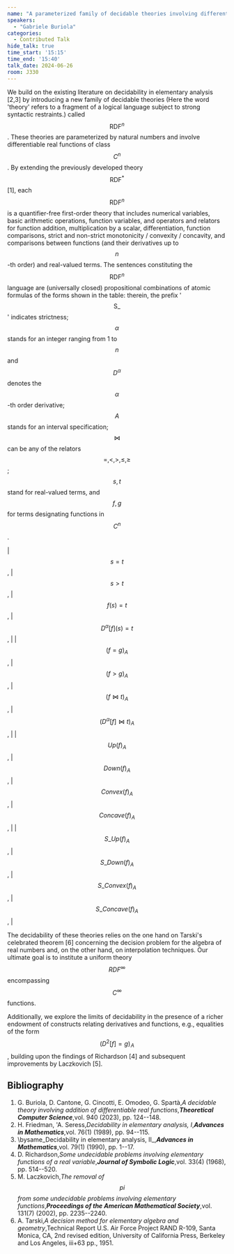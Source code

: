 ```yaml
---
name: "A parameterized family of decidable theories involving differentiable functions"
speakers:
  - "Gabriele Buriola"
categories:
  - Contributed Talk
hide_talk: true
time_start: '15:15'
time_end: '15:40'
talk_date: 2024-06-26
room: J330
---
```





















 We build on the existing literature on decidability in elementary analysis [2,3] by introducing a new family of decidable theories (Here the word 'theory' refers to a fragment of a logical language subject to strong syntactic restraints.) called $$\text{RDF}^n$$. These theories are parameterized by natural numbers and involve differentiable real functions of class $$C^n$$. By extending the previously developed theory $$\text{RDF}^{*}$$ [1], each $$\text{RDF}^n$$ is a quantifier-free first-order theory that includes numerical variables, basic arithmetic operations, function variables, and operators and relators for function addition, multiplication by a scalar, differentiation, function comparisons, strict and non-strict monotonicity / convexity / concavity, and comparisons between functions (and their derivatives up to $$n$$-th order) and real-valued terms. 
 The sentences constituting the $$\text{RDF}^n$$ language are (universally closed) propositional combinations of atomic formulas of the forms shown in the table: therein, the prefix '$$\text{S}\_$$' indicates strictness; $$\alpha$$ stands for an integer ranging from 1 to $$n$$ and $$D^\alpha$$ denotes the $$\alpha$$-th order derivative;  $$A$$ stands for an interval  specification; $$\bowtie$$ can be any of the relators $$=,<,>,\leq,\geq$$; $$s,t$$ stand for real-valued terms, and $$f,g$$ for terms designating functions in $$C^n$$. 
 
| $$s = t $$,                        | $$s > t $$,                            | $$f(s) = t $$,                           | $$ D^{\alpha}[f](s) = t $$,               |
| $$ (f=g)_A $$,                     | $$(f>g)_A $$,                          | $$ (f \bowtie t)_A $$,                   | $$ (D^{\alpha}[f] \bowtie t)_A  $$,       |
| $$\textit{Up}(f)_A$$,              | $$\textit{Down}(f)_A $$ ,              | $$\textit{Convex}(f)_A$$  ,              | $$\textit{Concave}(f)_A $$,               |
| $$ \textit{S}\_\textit{Up}(f)_A  $$, | $$  \textit{S}\_\textit{Down}(f)_A   $$ , | $$  \textit{S}\_\textit{Convex}(f)_A   $$, | $$  \textit{S}\_\textit{Concave}(f)_A  $$ , |


The decidability of these theories relies on the one hand on Tarski's celebrated theorem [6] concerning the decision problem for the algebra of real numbers and, on the other hand, on interpolation techniques. 
Our ultimate goal is to institute a uniform theory $$\textit{RDF}^{\infty}$$ encompassing $$C^{\infty}$$ functions.

Additionally, we explore the limits of decidability in the presence of a richer endowment of constructs relating derivatives and functions, e.g.,  equalities of the form $$\left( D^2[f]=g \right)_{\! A}$$, building upon the findings of Richardson [4] and subsequent improvements by Laczkovich [5].



## Bibliography

1. G. Buriola, D. Cantone, G. Cincotti, E. Omodeo, G. Spartà,_A decidable theory involving addition of differentiable real functions_,**_Theoretical Computer Science_**,vol. 940 (2023), pp. 124--148.
2. H. Friedman, 'A. Seress,_Decidability in elementary analysis, I_,**_Advances in Mathematics_**,vol. 76(1) (1989), pp. 94--115.
3. \bysame_Decidability in elementary analysis, II_,**_Advances in Mathematics_**,vol. 79(1) (1990), pp. 1--17.
4. D. Richardson,_Some undecidable problems involving elementary functions of a real variable_,**_Journal of Symbolic Logic_**,vol. 33(4) (1968), pp. 514--520.
5. M. Laczkovich,_The removal of $$pi$$ from some undecidable problems involving elementary functions_,**_Proceedings of the American Mathematical Society_**,vol. 131(7) (2002), pp. 2235--2240.
6. A. Tarski,_A decision method for elementary algebra and geometry_,Technical Report U.S. Air Force Project RAND R-109, Santa Monica, CA, 2nd revised edition, University of California Press, Berkeley and Los Angeles, iii+63 pp., 1951.






